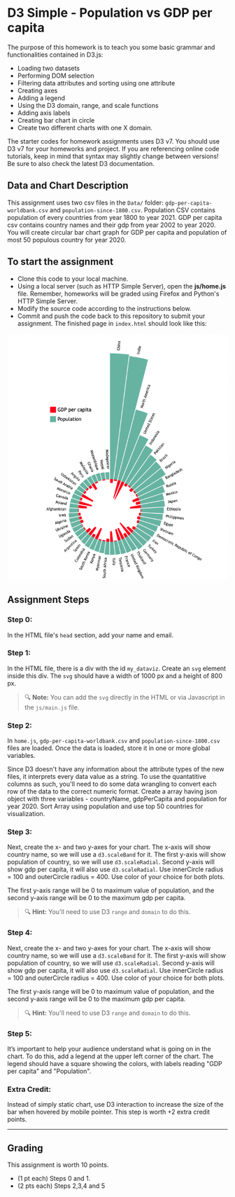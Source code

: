 # D3 Simple - Population vs GDP per capita
The purpose of this homework is to teach you some basic grammar and functionalities contained in D3.js:

* Loading two datasets
* Performing DOM selection
* Filtering data attributes and sorting using one attribute
* Creating axes
* Adding a legend
* Using the D3 domain, range, and scale functions
* Adding axis labels
* Creating bar chart in circle
* Create two different charts with one X domain.

The starter codes for homework assignments uses D3 v7. You should use D3 v7 for your homeworks and project. If you are referencing online code tutorials, keep in mind that syntax may slightly change between versions! Be sure to also check the latest D3 documentation.




## Data and Chart Description

This assignment uses two csv files in the `Data/` folder: `gdp-per-capita-worldbank.csv` and `population-since-1800.csv`. Population CSV contains population of every countries from year 1800 to year 2021. GDP per capita csv contains country names and their gdp from year 2002 to year 2020. You will create circular bar chart graph for GDP per capita and population of most 50 populous country for year 2020.

## To start the assignment

* Clone this code to your local machine.
* Using a local server (such as HTTP Simple Server), open the **js/home.js** file. Remember, homeworks will be graded using Firefox and Python's HTTP Simple Server.
* Modify the source code according to the instructions below.
* Commit and push the code back to this repository to submit your assignment. The finished page in `index.html` should look like this:

![Completed Assignment](Images/Final_Graph.png)

## Assignment Steps

### Step 0: 
In the HTML file's `head` section, add your name and email.

### Step 1:
In the HTML file, there is a div with the id `my_dataviz`. Create an `svg` element inside this div. The `svg` should have a width of 1000 px and a height of 800 px.

> 🔍 **Note:** You can add the `svg` directly in the HTML or via Javascript in the `js/main.js` file.


### Step 2:
In `home.js`, `gdp-per-capita-worldbank.csv` and `population-since-1800.csv` files are loaded. Once the data is loaded,  store it in one or more global variables.

Since D3 doesn't have any information about the attribute types of the new files, it interprets every data value as a string. To use the quantatitive columns as such, you'll need to do some data wrangling to convert each row of the data to the correct numeric format. 
Create a array having json object with three variables - countryName, gdpPerCapita and population for year 2020. Sort Array using population and use top 50 countries for visualization.

### Step 3:
Next, create the x- and two y-axes for your chart. The x-axis will show country name, so we will use a `d3.scaleBand` for it. The first y-axis will show population of country, so we will use `d3.scaleRadial`. Second y-axis will show gdp per capita, it will also use `d3.scaleRadial`. Use innerCircle radius = 100 and outerCircle radius = 400. Use color of your choice for both plots.
 
 The first y-axis range will be 0 to maximum value of population, and the second y-axis range will be 0 to the maximum gdp per capita.

> 🔍 **Hint:** You'll need to use D3 `range` and `domain` to do this.

### Step 4:
Next, create the x- and two y-axes for your chart. The x-axis will show country name, so we will use a `d3.scaleBand` for it. The first y-axis will show population of country, so we will use `d3.scaleRadial`. Second y-axis will show gdp per capita, it will also use `d3.scaleRadial`. Use innerCircle radius = 100 and outerCircle radius = 400. Use color of your choice for both plots.
 
 The first y-axis range will be 0 to maximum value of population, and the second y-axis range will be 0 to the maximum gdp per capita. 

> 🔍 **Hint:** You'll need to use D3 `range` and `domain` to do this.


### Step 5:
It’s important to help your audience understand what is going on in the chart. To do this, add a legend at the upper left corner of the chart. The legend should have a square showing the colors, with labels reading "GDP per capita" and "Population". 



### Extra Credit:

Instead of simply static chart, use D3 interaction to increase the size of the bar when hovered by mobile pointer. This step is worth +2 extra credit points.

---

## Grading

This assignment is worth 10 points.
- (1 pt each) Steps 0 and 1.
- (2 pts each) Steps 2,3,4 and 5
